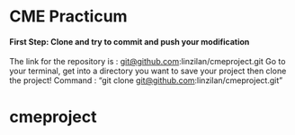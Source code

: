 CME Practicum
===========

#### First Step: Clone and try to commit and push your modification ####

The link for the repository is : git@github.com:linzilan/cmeproject.git
Go to your terminal, 
get into a directory you want to save your project
then clone the project!
Command : “git clone git@github.com:linzilan/cmeproject.git”

# cmeproject
